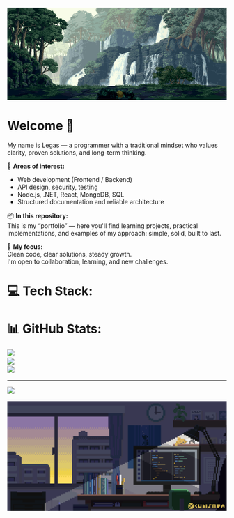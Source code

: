 ![Top GIF](assets/start-gif.gif)



# Welcome 👋

My name is Legas — a programmer with a traditional mindset who values clarity, proven solutions, and long-term thinking.

🔧 **Areas of interest:**  
- Web development (Frontend / Backend)  
- API design, security, testing  
- Node.js, .NET, React, MongoDB, SQL  
- Structured documentation and reliable architecture

📦 **In this repository:**  
This is my “portfolio” — here you'll find learning projects, practical implementations, and examples of my approach: simple, solid, built to last.

🧭 **My focus:**  
Clean code, clear solutions, steady growth.  
I'm open to collaboration, learning, and new challenges.


# 💻 Tech Stack:

# 📊 GitHub Stats:
![](https://github-readme-stats.vercel.app/api?username=ArtemSpr&theme=prussian&hide_border=false&include_all_commits=true&count_private=true)<br/>
![](https://nirzak-streak-stats.vercel.app/?user=ArtemSpr&theme=prussian&hide_border=false)<br/>
![](https://github-readme-stats.vercel.app/api/top-langs/?username=ArtemSpr&theme=prussian&hide_border=false&include_all_commits=true&count_private=true&layout=compact)

---
[![](https://visitcount.itsvg.in/api?id=ArtemSpr&icon=0&color=0)](https://visitcount.itsvg.in)

<!-- Proudly created with GPRM ( https://gprm.itsvg.in ) -->
![Bottom GIF](assets/end-gif.gif)

